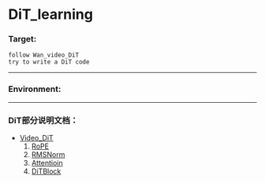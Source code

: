 # DiT_learning
 
### Target:
    follow Wan_video_DiT
    try to write a DiT code

---
### Environment:


---
### DiT部分说明文档：
- [Video_DiT](docx/DiT.md)
	1. [RoPE](docx/DiT.md#RoPE)
	2. [RMSNorm](docx/DiT.md#RMSNorm)
	3. [Attentioin](docx/DiT.md#Attention)
	4. [DiTBlock](docx/DiT.md#DiTBlock)